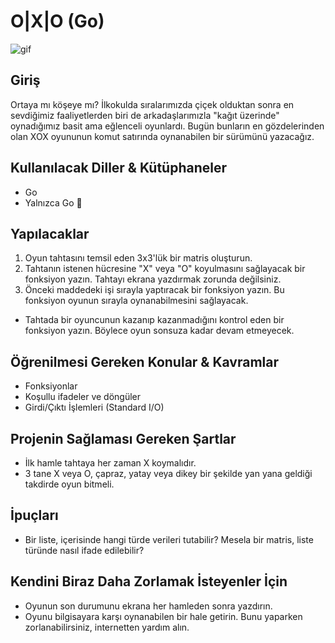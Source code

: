 
# O|X|O (Go)

![gif](https://media.giphy.com/media/qAWWpdxRzQCFEVGbiJ/giphy.gif)

## Giriş

Ortaya mı köşeye mı? İlkokulda sıralarımızda çiçek olduktan sonra en sevdiğimiz faaliyetlerden biri de arkadaşlarımızla "kağıt üzerinde" oynadığımız basit ama eğlenceli oyunlardı. Bugün bunların en gözdelerinden olan XOX oyununun komut satırında oynanabilen bir sürümünü yazacağız.

## Kullanılacak Diller & Kütüphaneler

- Go
- Yalnızca Go 🫶
## Yapılacaklar

1. Oyun tahtasını temsil eden 3x3'lük bir matris oluşturun.
2. Tahtanın istenen hücresine "X" veya "O" koyulmasını sağlayacak bir fonksiyon yazın. Tahtayı ekrana yazdırmak zorunda değilsiniz.
3. Önceki maddedeki işi sırayla yaptıracak bir fonksiyon yazın. Bu fonksiyon oyunun sırayla oynanabilmesini sağlayacak.
- Tahtada bir oyuncunun kazanıp kazanmadığını kontrol eden bir fonksiyon yazın. Böylece oyun sonsuza kadar devam etmeyecek.

## Öğrenilmesi Gereken Konular & Kavramlar

- Fonksiyonlar
- Koşullu ifadeler ve döngüler
- Girdi/Çıktı İşlemleri (Standard I/O)

## Projenin Sağlaması Gereken Şartlar

- İlk hamle tahtaya her zaman X koymalıdır.
- 3 tane X veya O, çapraz, yatay veya dikey bir şekilde yan yana geldiği takdirde oyun bitmeli.

## İpuçları

- Bir liste, içerisinde hangi türde verileri tutabilir? Mesela bir matris, liste türünde nasıl ifade edilebilir?

## Kendini Biraz Daha Zorlamak İsteyenler İçin

- Oyunun son durumunu ekrana her hamleden sonra yazdırın.
- Oyunu bilgisayara karşı oynanabilen bir hale getirin. Bunu yaparken zorlanabilirsiniz, internetten yardım alın.
